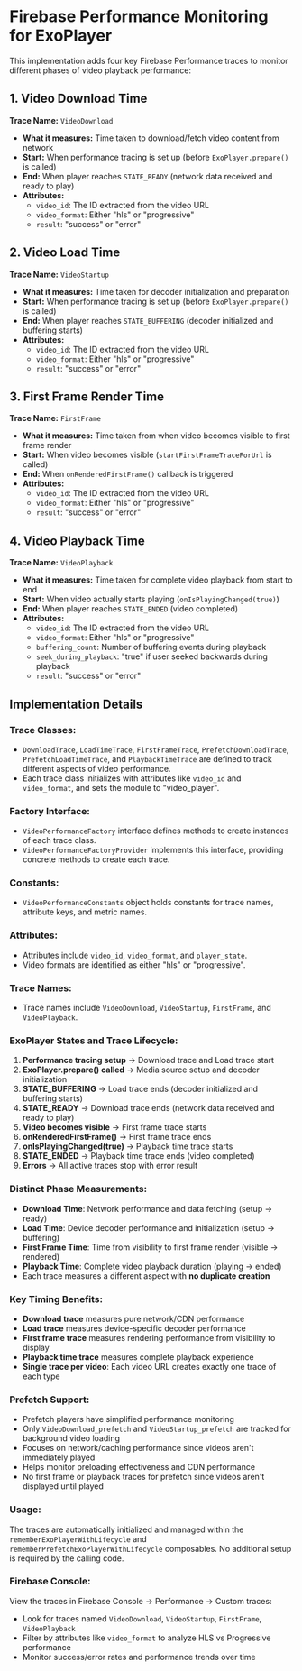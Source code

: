 # Firebase Performance Monitoring for ExoPlayer

This implementation adds four key Firebase Performance traces to monitor different phases of video playback performance:

## 1. Video Download Time
**Trace Name:** `VideoDownload`
- **What it measures:** Time taken to download/fetch video content from network
- **Start:** When performance tracing is set up (before `ExoPlayer.prepare()` is called)
- **End:** When player reaches `STATE_READY` (network data received and ready to play)
- **Attributes:**
  - `video_id`: The ID extracted from the video URL
  - `video_format`: Either "hls" or "progressive"
  - `result`: "success" or "error"

## 2. Video Load Time
**Trace Name:** `VideoStartup`
- **What it measures:** Time taken for decoder initialization and preparation
- **Start:** When performance tracing is set up (before `ExoPlayer.prepare()` is called)
- **End:** When player reaches `STATE_BUFFERING` (decoder initialized and buffering starts)
- **Attributes:**
  - `video_id`: The ID extracted from the video URL
  - `video_format`: Either "hls" or "progressive"
  - `result`: "success" or "error"

## 3. First Frame Render Time
**Trace Name:** `FirstFrame`
- **What it measures:** Time taken from when video becomes visible to first frame render
- **Start:** When video becomes visible (`startFirstFrameTraceForUrl` is called)
- **End:** When `onRenderedFirstFrame()` callback is triggered
- **Attributes:**
  - `video_id`: The ID extracted from the video URL
  - `video_format`: Either "hls" or "progressive"
  - `result`: "success" or "error"

## 4. Video Playback Time
**Trace Name:** `VideoPlayback`
- **What it measures:** Time taken for complete video playback from start to end
- **Start:** When video actually starts playing (`onIsPlayingChanged(true)`)
- **End:** When player reaches `STATE_ENDED` (video completed)
- **Attributes:**
  - `video_id`: The ID extracted from the video URL
  - `video_format`: Either "hls" or "progressive"
  - `buffering_count`: Number of buffering events during playback
  - `seek_during_playback`: "true" if user seeked backwards during playback
  - `result`: "success" or "error"

## Implementation Details

### Trace Classes:
- `DownloadTrace`, `LoadTimeTrace`, `FirstFrameTrace`, `PrefetchDownloadTrace`, `PrefetchLoadTimeTrace`, and `PlaybackTimeTrace` are defined to track different aspects of video performance.
- Each trace class initializes with attributes like `video_id` and `video_format`, and sets the module to "video_player".

### Factory Interface:
- `VideoPerformanceFactory` interface defines methods to create instances of each trace class.
- `VideoPerformanceFactoryProvider` implements this interface, providing concrete methods to create each trace.

### Constants:
- `VideoPerformanceConstants` object holds constants for trace names, attribute keys, and metric names.

### Attributes:
- Attributes include `video_id`, `video_format`, and `player_state`.
- Video formats are identified as either "hls" or "progressive".

### Trace Names:
- Trace names include `VideoDownload`, `VideoStartup`, `FirstFrame`, and `VideoPlayback`.

### ExoPlayer States and Trace Lifecycle:
1. **Performance tracing setup** → Download trace and Load trace start
2. **ExoPlayer.prepare() called** → Media source setup and decoder initialization
3. **STATE_BUFFERING** → Load trace ends (decoder initialized and buffering starts)
4. **STATE_READY** → Download trace ends (network data received and ready to play)
5. **Video becomes visible** → First frame trace starts
6. **onRenderedFirstFrame()** → First frame trace ends
7. **onIsPlayingChanged(true)** → Playback time trace starts
8. **STATE_ENDED** → Playback time trace ends (video completed)
9. **Errors** → All active traces stop with error result

### Distinct Phase Measurements:
- **Download Time**: Network performance and data fetching (setup → ready)
- **Load Time**: Device decoder performance and initialization (setup → buffering)
- **First Frame Time**: Time from visibility to first frame render (visible → rendered)
- **Playback Time**: Complete video playback duration (playing → ended)
- Each trace measures a different aspect with **no duplicate creation**

### Key Timing Benefits:
- **Download trace** measures pure network/CDN performance
- **Load trace** measures device-specific decoder performance
- **First frame trace** measures rendering performance from visibility to display
- **Playback time trace** measures complete playback experience
- **Single trace per video**: Each video URL creates exactly one trace of each type

### Prefetch Support:
- Prefetch players have simplified performance monitoring
- Only `VideoDownload_prefetch` and `VideoStartup_prefetch` are tracked for background video loading
- Focuses on network/caching performance since videos aren't immediately played
- Helps monitor preloading effectiveness and CDN performance
- No first frame or playback traces for prefetch since videos aren't displayed until played

### Usage:
The traces are automatically initialized and managed within the `rememberExoPlayerWithLifecycle` and `rememberPrefetchExoPlayerWithLifecycle` composables. No additional setup is required by the calling code.

### Firebase Console:
View the traces in Firebase Console → Performance → Custom traces:
- Look for traces named `VideoDownload`, `VideoStartup`, `FirstFrame`, `VideoPlayback`
- Filter by attributes like `video_format` to analyze HLS vs Progressive performance
- Monitor success/error rates and performance trends over time 